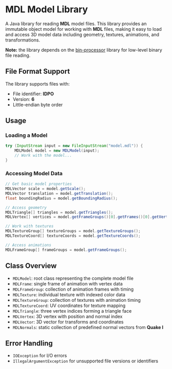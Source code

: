 # MDL Model Library

A Java library for reading **MDL** model files. This library provides an immutable object model for working with **MDL** files, making it easy to load and access 3D model data including geometry, textures, animations, and transformations.

**Note:** the library depends on the [bin-processor](https://github.com/kaba4cow/bin-processor) library for low-level binary file reading.

## File Format Support

The library supports files with:
- File identifier: **IDPO**
- Version: **6**
- Little-endian byte order

## Usage

### Loading a Model

```java
try (InputStream input = new FileInputStream("model.mdl")) {
    MDLModel model = new MDLModel(input);
    // Work with the model...
}
```

### Accessing Model Data

```java
// Get basic model properties
MDLVector scale = model.getScale();
MDLVector translation = model.getTranslation();
float boundingRadius = model.getBoundingRadius();

// Access geometry
MDLTriangle[] triangles = model.getTriangles();
MDLVertex[] vertices = model.getFrameGroups()[0].getFrames()[0].getVertices();

// Work with textures
MDLTextureGroup[] textureGroups = model.getTextureGroups();
MDLTextureCoord[] textureCoords = model.getTextureCoords();

// Access animations
MDLFrameGroup[] frameGroups = model.getFrameGroups();
```

## Class Overview

- `MDLModel`: root class representing the complete model file
- `MDLFrame`: single frame of animation with vertex data
- `MDLFrameGroup`: collection of animation frames with timing
- `MDLTexture`: individual texture with indexed color data
- `MDLTextureGroup`: collection of textures with animation timing
- `MDLTextureCoord`: UV coordinates for texture mapping
- `MDLTriangle`: three vertex indices forming a triangle face
- `MDLVertex`: 3D vertex with position and normal index
- `MDLVector`: 3D vector for transforms and coordinates
- `MDLNormals`: static collection of predefined normal vectors from **Quake I**

## Error Handling

- `IOException` for I/O errors
- `IllegalArgumentException` for unsupported file versions or identifiers